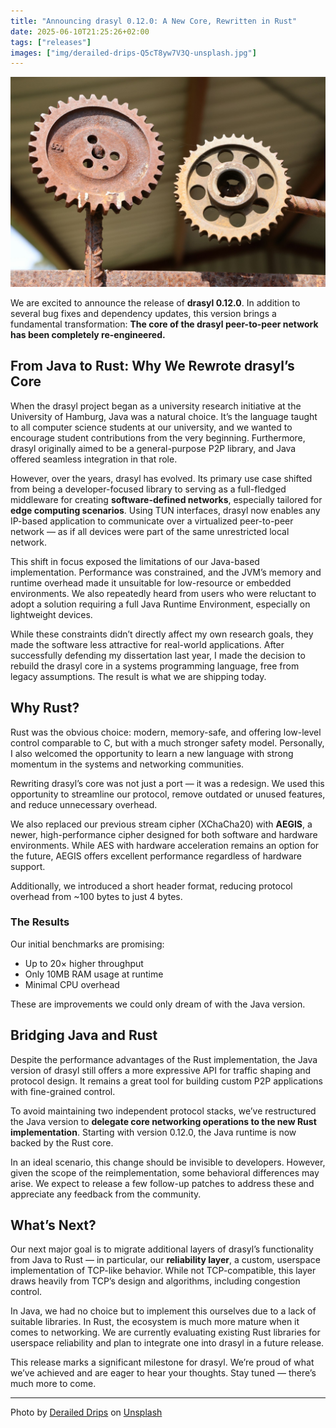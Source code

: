 ```yaml
---
title: "Announcing drasyl 0.12.0: A New Core, Rewritten in Rust"
date: 2025-06-10T21:25:26+02:00
tags: ["releases"]
images: ["img/derailed-drips-Q5cT8yw7V3Q-unsplash.jpg"]
---
```


![](/img/derailed-drips-Q5cT8yw7V3Q-unsplash.jpg)

We are excited to announce the release of **drasyl 0.12.0**. In addition to several bug fixes and dependency updates, this version brings a fundamental transformation:
**The core of the drasyl peer-to-peer network has been completely re-engineered.**

<!--more-->

## From Java to Rust: Why We Rewrote drasyl’s Core

When the drasyl project began as a university research initiative at the University of Hamburg, Java was a natural choice. It’s the language taught to all computer science students at our university, and we wanted to encourage student contributions from the very beginning. Furthermore, drasyl originally aimed to be a general-purpose P2P library, and Java offered seamless integration in that role.

However, over the years, drasyl has evolved. Its primary use case shifted from being a developer-focused library to serving as a full-fledged middleware for creating **software-defined networks**, especially tailored for **edge computing scenarios**. Using TUN interfaces, drasyl now enables any IP-based application to communicate over a virtualized peer-to-peer network — as if all devices were part of the same unrestricted local network.

This shift in focus exposed the limitations of our Java-based implementation. Performance was constrained, and the JVM’s memory and runtime overhead made it unsuitable for low-resource or embedded environments. We also repeatedly heard from users who were reluctant to adopt a solution requiring a full Java Runtime Environment, especially on lightweight devices.

While these constraints didn’t directly affect my own research goals, they made the software less attractive for real-world applications. After successfully defending my dissertation last year, I made the decision to rebuild the drasyl core in a systems programming language, free from legacy assumptions. The result is what we are shipping today.

## Why Rust?

Rust was the obvious choice: modern, memory-safe, and offering low-level control comparable to C, but with a much stronger safety model. Personally, I also welcomed the opportunity to learn a new language with strong momentum in the systems and networking communities.

Rewriting drasyl’s core was not just a port — it was a redesign. We used this opportunity to streamline our protocol, remove outdated or unused features, and reduce unnecessary overhead.

We also replaced our previous stream cipher (XChaCha20) with **AEGIS**, a newer, high-performance cipher designed for both software and hardware environments. While AES with hardware acceleration remains an option for the future, AEGIS offers excellent performance regardless of hardware support.

Additionally, we introduced a short header format, reducing protocol overhead from ~100 bytes to just 4 bytes.

### The Results

Our initial benchmarks are promising:
* Up to 20× higher throughput
* Only 10MB RAM usage at runtime
* Minimal CPU overhead

These are improvements we could only dream of with the Java version.

## Bridging Java and Rust

Despite the performance advantages of the Rust implementation, the Java version of drasyl still offers a more expressive API for traffic shaping and protocol design. It remains a great tool for building custom P2P applications with fine-grained control.

To avoid maintaining two independent protocol stacks, we’ve restructured the Java version to **delegate core networking operations to the new Rust implementation**. Starting with version 0.12.0, the Java runtime is now backed by the Rust core.

In an ideal scenario, this change should be invisible to developers. However, given the scope of the reimplementation, some behavioral differences may arise. We expect to release a few follow-up patches to address these and appreciate any feedback from the community.

## What’s Next?

Our next major goal is to migrate additional layers of drasyl’s functionality from Java to Rust — in particular, our **reliability layer**, a custom, userspace implementation of TCP-like behavior. While not TCP-compatible, this layer draws heavily from TCP’s design and algorithms, including congestion control.

In Java, we had no choice but to implement this ourselves due to a lack of suitable libraries. In Rust, the ecosystem is much more mature when it comes to networking. We are currently evaluating existing Rust libraries for userspace reliability and plan to integrate one into drasyl in a future release.



This release marks a significant milestone for drasyl. We’re proud of what we’ve achieved and are eager to hear your thoughts. Stay tuned — there’s much more to come.

---

Photo by [Derailed Drips](https://unsplash.com/de/@deraileddrips) on [Unsplash](https://unsplash.com/)
